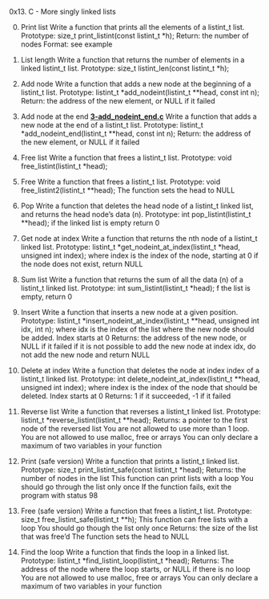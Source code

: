 0x13. C - More singly linked lists

0. Print list
Write a function that prints all the elements of a listint_t list.
Prototype: size_t print_listint(const listint_t *h);
Return: the number of nodes
Format: see example

1. List length
Write a function that returns the number of elements in a linked listint_t list.
Prototype: size_t listint_len(const listint_t *h);

2. Add node
Write a function that adds a new node at the beginning of a listint_t list.
Prototype: listint_t *add_nodeint(listint_t **head, const int n);
Return: the address of the new element, or NULL if it failed

3. Add node at the end
**[3-add_nodeint_end.c](3-add_nodeint_end.c)**
Write a function that adds a new node at the end of a listint_t list.
Prototype: listint_t *add_nodeint_end(listint_t **head, const int n);
Return: the address of the new element, or NULL if it failed

4. Free list
Write a function that frees a listint_t list.
Prototype: void free_listint(listint_t *head);

5. Free
Write a function that frees a listint_t list.
Prototype: void free_listint2(listint_t **head);
The function sets the head to NULL

6. Pop
Write a function that deletes the head node of a listint_t linked list, and returns the head node’s data (n).
Prototype: int pop_listint(listint_t **head);
if the linked list is empty return 0

7. Get node at index
Write a function that returns the nth node of a listint_t linked list.
Prototype: listint_t *get_nodeint_at_index(listint_t *head, unsigned int index);
where index is the index of the node, starting at 0
if the node does not exist, return NULL

8. Sum list
Write a function that returns the sum of all the data (n) of a listint_t linked list.
Prototype: int sum_listint(listint_t *head);
f the list is empty, return 0

9. Insert
Write a function that inserts a new node at a given position.
Prototype: listint_t *insert_nodeint_at_index(listint_t **head, unsigned int idx, int n);
where idx is the index of the list where the new node should be added. Index starts at 0
Returns: the address of the new node, or NULL if it failed
if it is not possible to add the new node at index idx, do not add the new node and return NULL

10. Delete at index
Write a function that deletes the node at index index of a listint_t linked list.
Prototype: int delete_nodeint_at_index(listint_t **head, unsigned int index);
where index is the index of the node that should be deleted. Index starts at 0
Returns: 1 if it succeeded, -1 if it failed

11. Reverse list
Write a function that reverses a listint_t linked list.
Prototype: listint_t *reverse_listint(listint_t **head);
Returns: a pointer to the first node of the reversed list
You are not allowed to use more than 1 loop.
You are not allowed to use malloc, free or arrays
You can only declare a maximum of two variables in your function

12. Print (safe version)
Write a function that prints a listint_t linked list.
Prototype: size_t print_listint_safe(const listint_t *head);
Returns: the number of nodes in the list
This function can print lists with a loop
You should go through the list only once
If the function fails, exit the program with status 98

13. Free (safe version)
Write a function that frees a listint_t list.
Prototype: size_t free_listint_safe(listint_t **h);
This function can free lists with a loop
You should go though the list only once
Returns: the size of the list that was free’d
The function sets the head to NULL

14. Find the loop
Write a function that finds the loop in a linked list.
Prototype: listint_t *find_listint_loop(listint_t *head);
Returns: The address of the node where the loop starts, or NULL if there is no loop
You are not allowed to use malloc, free or arrays
You can only declare a maximum of two variables in your function
